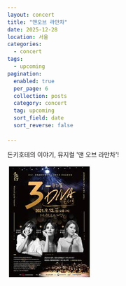```yaml
---
layout: concert
title: "맨오브 라만차"
date: 2025-12-28
location: 서울
categories:
  - concert
tags:
  - upcoming
pagination:
  enabled: true
  per_page: 6
  collection: posts
  category: concert
  tag: upcoming
  sort_field: date
  sort_reverse: false

---
```


돈키호테의 이야기, 뮤지컬 '맨 오브 라만차'!

![men](/assets/images/concert/2025-12-28-men-of-lamancha/image.png)

